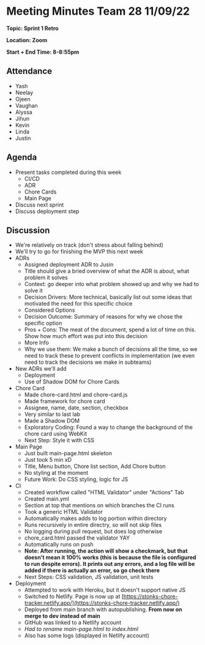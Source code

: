 # Meeting Minutes Team 28 11/09/22

**Topic: Sprint 1 Retro**

**Location: Zoom**

**Start + End Time: 8-8:55pm**

## Attendance
- Yash
- Neelay
- Ojeen
- Vaughan
- Alyssa
- Jihun
- Kevin
- Linda
- Justin

## Agenda

- Present tasks completed during this week
  - CI/CD
  - ADR
  - Chore Cards
  - Main Page
- Discuss next sprint
- Discuss deployment step

## Discussion

- We're relatively on track (don't stress about falling behind)
- We'll try to go for finishing the MVP this next week
- ADRs
  - Assigned deployment ADR to Jusin
  - Title should give a bried overview of what the ADR is about, what problem it solves
  - Context: go deeper into what problem showed up and why we had to solve it
  - Decision Drivers: More technical, basically list out some ideas that motivated the need for this specific choice
  - Considered Options
  - Decision Outcome: Summary of reasons for why we chose the specific option
  - Pros + Cons: The meat of the document, spend a lot of time on this. Show how much effort was put into this decision
  - More Info
  - Why we use them: We make a bunch of decisions all the time, so we need to track these to prevent conflicts in implementation (we even need to track the decisions we make in subteams)
- New ADRs we'll add
  - Deployment
  - Use of Shadow DOM for Chore Cards
- Chore Card
  - Made chore-card.html and chore-card.js
  - Made framework for chore card
  - Assignee, name, date, section, checkbox
  - Very similar to last lab
  - Made a Shadow DOM
  - Exploratory Coding: Found a way to change the background of the chore card using WebKit
  - Next Step: Style it with CSS
- Main Page
  - Just built main-page.html skeleton
  - Just took 5 min xD
  - Title, Menu button, Chore list section, Add Chore button
  - No styling at the moment
  - Future Work: Do CSS styling, logic for JS
- CI
  - Created workflow called "HTML Validator" under "Actions" Tab
  - Created main.yml
  - Section at top that mentions on which branches the CI runs
  - Took a generic HTML Validator
  - Automatically makes adds to log portion within directory
  - Runs recursively in entire directry, so will not skip files
  - No logging during pull request, but does log otherwise
  - chore_card.html passed the validator YAY
  - Automatically runs on push
  - **Note: After running, the action will show a checkmark, but that doesn't mean it 100% works (this is because the file is configured to run despite errors). It prints out any errors, and a log file will be added if there is actually an error, so go check there**
  - Next Steps: CSS validation, JS validation, unit tests
- Deployment
  - Attempted to work with Heroku, but it doesn't support native JS
  - Switched to Netlify. Page is now up at [https://stonks-chore-tracker.netlify.app/](https://stonks-chore-tracker.netlify.app/)
  - Deployed from main branch with autopublishing. **From now on merge to dev instead of main**
  - GitHub was linked to a Netlify account
  - _Had to rename main-page.html to index.html_
  - Also has some logs (displayed in Netlify account)
